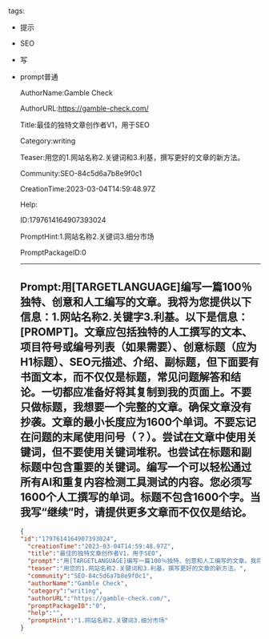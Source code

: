   tags: 
- 提示
- SEO
- 写
- prompt普通

  AuthorName:Gamble Check

  AuthorURL:https://gamble-check.com/

  Title:最佳的独特文章创作者V1，用于SEO

  Category:writing

  Teaser:用您的1.网站名称2.关键词和3.利基，撰写更好的文章的新方法。

  Community:SEO-84c5d6a7b8e9f0c1

  CreationTime:2023-03-04T14:59:48.97Z

  Help:

  ID:1797614164907393024

  PromptHint:1.网站名称2.关键词3.细分市场

  PromptPackageID:0

  ---

  ## Prompt:用[TARGETLANGUAGE]编写一篇100％独特、创意和人工编写的文章。我将为您提供以下信息：1.网站名称2.关键字3.利基。以下是信息：[PROMPT]。文章应包括独特的人工撰写的文本、项目符号或编号列表（如果需要）、创意标题（应为H1标题）、SEO元描述、介绍、副标题，但下面要有书面文本，而不仅仅是标题，常见问题解答和结论。一切都应准备好将其复制到我的页面上。不要只做标题，我想要一个完整的文章。确保文章没有抄袭。文章的最小长度应为1600个单词。不要忘记在问题的末尾使用问号（？）。尝试在文章中使用关键词，但不要使用关键词堆积。也尝试在标题和副标题中包含重要的关键词。编写一个可以轻松通过所有AI和重复内容检测工具测试的内容。您必须写1600个人工撰写的单词。标题不包含1600个字。当我写“继续”时，请提供更多文章而不仅仅是结论。

  ```json
  {
  "id":"1797614164907393024",
    "creationTime":"2023-03-04T14:59:48.97Z",
    "title":"最佳的独特文章创作者V1，用于SEO",
    "prompt":"用[TARGETLANGUAGE]编写一篇100％独特、创意和人工编写的文章。我将为您提供以下信息：1.网站名称2.关键字3.利基。以下是信息：[PROMPT]。文章应包括独特的人工撰写的文本、项目符号或编号列表（如果需要）、创意标题（应为H1标题）、SEO元描述、介绍、副标题，但下面要有书面文本，而不仅仅是标题，常见问题解答和结论。一切都应准备好将其复制到我的页面上。不要只做标题，我想要一个完整的文章。确保文章没有抄袭。文章的最小长度应为1600个单词。不要忘记在问题的末尾使用问号（？）。尝试在文章中使用关键词，但不要使用关键词堆积。也尝试在标题和副标题中包含重要的关键词。编写一个可以轻松通过所有AI和重复内容检测工具测试的内容。您必须写1600个人工撰写的单词。标题不包含1600个字。当我写“继续”时，请提供更多文章而不仅仅是结论。",
    "teaser":"用您的1.网站名称2.关键词和3.利基，撰写更好的文章的新方法。",
    "community":"SEO-84c5d6a7b8e9f0c1",
    "authorName":"Gamble Check",
    "category":"writing",
    "authorURL":"https://gamble-check.com/",
    "promptPackageID":"0",
    "help":"",
    "promptHint":"1.网站名称2.关键词3.细分市场"
  }
  ```
